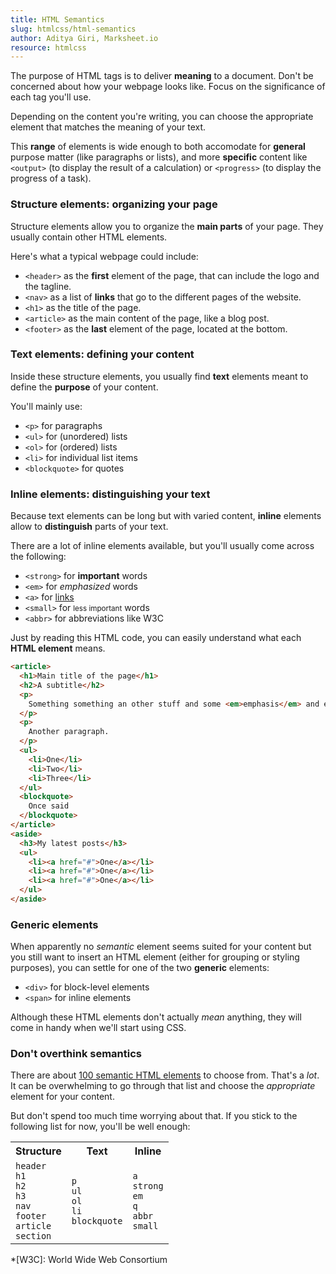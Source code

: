 ```yaml
---
title: HTML Semantics
slug: htmlcss/html-semantics
author: Aditya Giri, Marksheet.io
resource: htmlcss
---
```


The purpose of HTML tags is to deliver **meaning** to a document. Don't be concerned about how your webpage looks like. Focus on the significance of each tag you'll use.

Depending on the content you're writing, you can choose the appropriate element that matches the meaning of your text.

This **range** of elements is wide enough to both accomodate for **general** purpose matter (like paragraphs or lists), and more **specific** content like `<output>` (to display the result of a calculation) or `<progress>` (to display the progress of a task).

### Structure elements: organizing your page

Structure elements allow you to organize the **main parts** of your page. They usually contain other HTML elements.

Here's what a typical webpage could include:

* `<header>` as the **first** element of the page, that can include the logo and the tagline.
* `<nav>` as a list of **links** that go to the different pages of the website.
* `<h1>` as the title of the page.
* `<article>` as the main content of the page, like a blog post.
* `<footer>` as the **last** element of the page, located at the bottom.

### Text elements: defining your content

Inside these structure elements, you usually find **text** elements meant to define the **purpose** of your content.

You'll mainly use:

* `<p>` for paragraphs
* `<ul>` for (unordered) lists
* `<ol>` for (ordered) lists
* `<li>` for individual list items
* `<blockquote>` for quotes

### Inline elements: distinguishing your text

Because text elements can be long but with varied content, **inline** elements allow to **distinguish** parts of your text.

There are a lot of inline elements available, but you'll usually come across the following:

<ul>
  <li><code>&lt;strong&gt;</code> for <strong>important</strong> words</li>
  <li><code>&lt;em&gt;</code> for <em>emphasized</em> words</li>
  <li><code>&lt;a&gt;</code> for <a href="#">links</a></li>
  <li><code>&lt;small&gt;</code> for <small>less important</small> words</li>
  <li><code>&lt;abbr&gt;</code> for abbreviations like W3C</li>
</ul>

<aside class="comments">
  Just by reading this HTML code, you can easily understand what each <strong>HTML element</strong> means.
</aside>

```html
<article>
  <h1>Main title of the page</h1>
  <h2>A subtitle</h2>
  <p>
    Something something an other stuff and some <em>emphasis</em> and even <strong>important</strong> words.
  </p>
  <p>
    Another paragraph.
  </p>
  <ul>
    <li>One</li>
    <li>Two</li>
    <li>Three</li>
  </ul>
  <blockquote>
    Once said
  </blockquote>
</article>
<aside>
  <h3>My latest posts</h3>
  <ul>
    <li><a href="#">One</a></li>
    <li><a href="#">One</a></li>
    <li><a href="#">One</a></li>
  </ul>
</aside>
```


### Generic elements

When apparently no _semantic_ element seems suited for your content but you still want to insert an HTML element (either for grouping or styling purposes), you can settle for one of the two **generic** elements:

* `<div>` for block-level elements
* `<span>` for inline elements

Although these HTML elements don't actually _mean_ anything, they will come in handy when we'll start using CSS.

### Don't overthink semantics

There are about [100 semantic HTML elements](https://developer.mozilla.org/en-US/docs/Web/HTML/Element) to choose from. That's a _lot_. It can be overwhelming to go through that list and choose the _appropriate_ element for your content.

But don't spend too much time worrying about that. If you stick to the following list for now, you'll be well enough:

<div class="table">
  <table>
    <tr>
      <th>Structure</th>
      <th>Text</th>
      <th>Inline</th>
    </tr>
    <tr>
      <td>
        <code>header</code><br>
        <code>h1</code><br>
        <code>h2</code><br>
        <code>h3</code><br>
        <code>nav</code><br>
        <code>footer</code><br>
        <code>article</code><br>
        <code>section</code>
      </td>
      <td>
        <code>p</code><br>
        <code>ul</code><br>
        <code>ol</code><br>
        <code>li</code><br>
        <code>blockquote</code>
      </td>
      <td>
        <code>a</code><br>
        <code>strong</code><br>
        <code>em</code><br>
        <code>q</code><br>
        <code>abbr</code><br>
        <code>small</code>
      </td>
    </tr>
  </table>
</div>

*[W3C]: World Wide Web Consortium